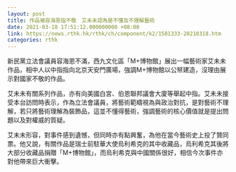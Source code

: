 ```yaml
---
layout: post
title: 作品被容海恩指不敬　艾未未認為是不懂及不理解藝術
date: 2021-03-18 17:51:12.000000000 +08:00
link: https://news.rthk.hk/rthk/ch/component/k2/1581333-20210318.htm
categories: rthk
---
```


新民黨立法會議員容海恩不滿，西九文化區「M+博物館」展出一幅藝術家艾未未作品，相中人以中指指向北京天安門廣場，強調M+博物館以公帑建造，沒理由展示對國家不敬的作品。

艾未未有關系列作品，亦有向美國白宮、伯恩聯邦議會大廈等舉起中指。艾未未接受本台訪問時表示，作為立法會議員，將藝術範疇視為與政治對抗，是對藝術不理解，若只將藝術理解為裝飾品，這並不懂得藝術，強調藝術的核心價值就是提出問題以及對權威的質疑。

艾未未形容，對事件感到遺憾，但同時亦有點興奮，為他在當今藝術史上投了贊同票。他又說，有關作品是瑞士前駐華大使烏利希克的其中收藏品，烏利希克其後將大部分收藏品捐贈「M+博物館」，而烏利希克與中國關係很好，相信今次事件亦對他帶來巨大衝擊。
